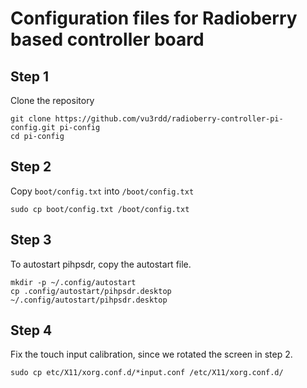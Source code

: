 # Configuration files for Radioberry based controller board

## Step 1

Clone the repository

```
git clone https://github.com/vu3rdd/radioberry-controller-pi-config.git pi-config
cd pi-config
```

## Step 2

Copy `boot/config.txt` into `/boot/config.txt`

```
sudo cp boot/config.txt /boot/config.txt
```

## Step 3

To autostart pihpsdr, copy the autostart file.

```
mkdir -p ~/.config/autostart
cp .config/autostart/pihpsdr.desktop ~/.config/autostart/pihpsdr.desktop
```

## Step 4

Fix the touch input calibration, since we rotated the screen in step 2.

```
sudo cp etc/X11/xorg.conf.d/*input.conf /etc/X11/xorg.conf.d/
```
